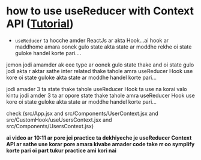 # how to use useReducer with Context API ([Tutorial](https://www.youtube.com/watch?v=cbbxCCMOeTM&list=PLgH5QX0i9K3rGtitufynBKMy5gAFpa1y8&index=60))


* ```useReducer``` ta hocche amder ReactJs ar akta Hook...ai hook ar maddhome amara oonek gulo state akta state ar moddhe rekhe oi state guloke handel korte pari....

jemon jodi amamder ak eee type ar oonek gulo state thake and  oi state gulo jodi akta r aktar sathe inter related thake tahole amra useReducer Hook use kore oi state guloke akta state ar moddhe handel korte pari...

jodi amader 3 ta state thake tahole useReducer Hook ta use na korai valo kintu jodi amder 3 ta ar opore state thake tahole amra useReducer Hook use kore oi state guloke akta state ar moddhe handel korte pari...

check (src/App.jsx and src/Components/UserContext.jsx and src/CustomHook/useUsersContext.jsx and src/Components/UsersContext.jsx)

**ai video ar 10:11 ar pore jei practice ta dekhiyeche je useReducer Context API ar sathe use korar pore amara kivabe amader code take rr oo symplify korte pari oi part tukur practice ami kori nai**